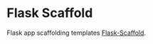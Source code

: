 # Flask Scaffold

Flask app scaffolding templates [Flask-Scaffold](https://github.com/enwawerueli/flask-scaffold).

